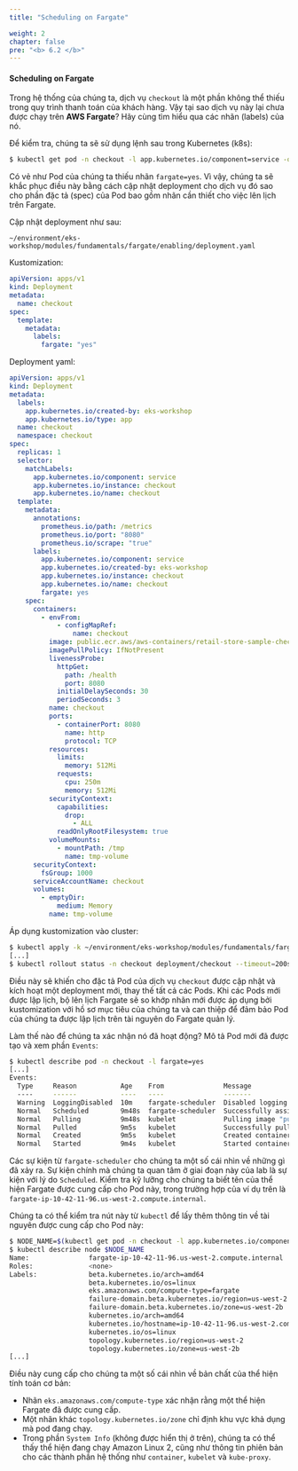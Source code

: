 ```yaml
---
title: "Scheduling on Fargate"

weight: 2
chapter: false
pre: "<b> 6.2 </b>"
---
```


#### Scheduling on Fargate

Trong hệ thống của chúng ta, dịch vụ `checkout` là một phần không thể thiếu trong quy trình thanh toán của khách hàng. Vậy tại sao dịch vụ này lại chưa được chạy trên **AWS Fargate**? Hãy cùng tìm hiểu qua các nhãn (labels) của nó.

Để kiểm tra, chúng ta sẽ sử dụng lệnh sau trong Kubernetes (k8s):

```bash
$ kubectl get pod -n checkout -l app.kubernetes.io/component=service -o json | jq '.items[0].metadata.labels'
```

Có vẻ như Pod của chúng ta thiếu nhãn `fargate=yes`. Vì vậy, chúng ta sẽ khắc phục điều này bằng cách cập nhật deployment cho dịch vụ đó sao cho phần đặc tả (spec) của Pod bao gồm nhãn cần thiết cho việc lên lịch trên Fargate.

Cập nhật deployment như sau:

```
~/environment/eks-workshop/modules/fundamentals/fargate/enabling/deployment.yaml
```

Kustomization:

```yaml
apiVersion: apps/v1
kind: Deployment
metadata:
  name: checkout
spec:
  template:
    metadata:
      labels:
        fargate: "yes"
```

Deployment yaml:
```yaml
apiVersion: apps/v1
kind: Deployment
metadata:
  labels:
    app.kubernetes.io/created-by: eks-workshop
    app.kubernetes.io/type: app
  name: checkout
  namespace: checkout
spec:
  replicas: 1
  selector:
    matchLabels:
      app.kubernetes.io/component: service
      app.kubernetes.io/instance: checkout
      app.kubernetes.io/name: checkout
  template:
    metadata:
      annotations:
        prometheus.io/path: /metrics
        prometheus.io/port: "8080"
        prometheus.io/scrape: "true"
      labels:
        app.kubernetes.io/component: service
        app.kubernetes.io/created-by: eks-workshop
        app.kubernetes.io/instance: checkout
        app.kubernetes.io/name: checkout
        fargate: yes
    spec:
      containers:
        - envFrom:
            - configMapRef:
                name: checkout
          image: public.ecr.aws/aws-containers/retail-store-sample-checkout:0.4.0
          imagePullPolicy: IfNotPresent
          livenessProbe:
            httpGet:
              path: /health
              port: 8080
            initialDelaySeconds: 30
            periodSeconds: 3
          name: checkout
          ports:
            - containerPort: 8080
              name: http
              protocol: TCP
          resources:
            limits:
              memory: 512Mi
            requests:
              cpu: 250m
              memory: 512Mi
          securityContext:
            capabilities:
              drop:
                - ALL
            readOnlyRootFilesystem: true
          volumeMounts:
            - mountPath: /tmp
              name: tmp-volume
      securityContext:
        fsGroup: 1000
      serviceAccountName: checkout
      volumes:
        - emptyDir:
            medium: Memory
          name: tmp-volume
```

Áp dụng kustomization vào cluster:

```bash timeout=220 hook=enabling
$ kubectl apply -k ~/environment/eks-workshop/modules/fundamentals/fargate/enabling
[...]
$ kubectl rollout status -n checkout deployment/checkout --timeout=200s
```

Điều này sẽ khiến cho đặc tả Pod của dịch vụ `checkout` được cập nhật và kích hoạt một deployment mới, thay thế tất cả các Pods. Khi các Pods mới được lập lịch, bộ lên lịch Fargate sẽ so khớp nhãn mới được áp dụng bởi kustomization với hồ sơ mục tiêu của chúng ta và can thiệp để đảm bảo Pod của chúng ta được lập lịch trên tài nguyên do Fargate quản lý.

Làm thế nào để chúng ta xác nhận nó đã hoạt động? Mô tả Pod mới đã được tạo và xem phần `Events`:

```bash
$ kubectl describe pod -n checkout -l fargate=yes
[...]
Events:
  Type     Reason           Age    From               Message
  ----     ------           ----   ----               -------
  Warning  LoggingDisabled  10m    fargate-scheduler  Disabled logging because aws-logging configmap was not found. configmap "aws-logging" not found
  Normal   Scheduled        9m48s  fargate-scheduler  Successfully assigned checkout/checkout-78fbb666b-fftl5 to fargate-ip-10-42-11-96.us-west-2.compute.internal
  Normal   Pulling          9m48s  kubelet            Pulling image "public.ecr.aws/aws-containers/retail-store-sample-checkout:0.4.0"
  Normal   Pulled           9m5s   kubelet            Successfully pulled image "public.ecr.aws/aws-containers/retail-store-sample-checkout:0.4.0" in 43.258137629s
  Normal   Created          9m5s   kubelet            Created container checkout
  Normal   Started          9m4s   kubelet            Started container checkout
```

Các sự kiện từ `fargate-scheduler` cho chúng ta một số cái nhìn về những gì đã xảy ra. Sự kiện chính mà chúng ta quan tâm ở giai đoạn này của lab là sự kiện với lý do `Scheduled`. Kiểm tra kỹ lưỡng cho chúng ta biết tên của thể hiện Fargate được cung cấp cho Pod này, trong trường hợp của ví dụ trên là `fargate-ip-10-42-11-96.us-west-2.compute.internal`.

Chúng ta có thể kiểm tra nút này từ `kubectl` để lấy thêm thông tin về tài nguyên được cung cấp cho Pod này:

```bash
$ NODE_NAME=$(kubectl get pod -n checkout -l app.kubernetes.io/component=service -o json | jq -r '.items[0].spec.nodeName')
$ kubectl describe node $NODE_NAME
Name:               fargate-ip-10-42-11-96.us-west-2.compute.internal
Roles:              <none>
Labels:             beta.kubernetes.io/arch=amd64
                    beta.kubernetes.io/os=linux
                    eks.amazonaws.com/compute-type=fargate
                    failure-domain.beta.kubernetes.io/region=us-west-2
                    failure-domain.beta.kubernetes.io/zone=us-west-2b
                    kubernetes.io/arch=amd64
                    kubernetes.io/hostname=ip-10-42-11-96.us-west-2.compute.internal
                    kubernetes.io/os=linux
                    topology.kubernetes.io/region=us-west-2
                    topology.kubernetes.io/zone=us-west-2b
[...]
```

Điều này cung cấp cho chúng ta một số cái nhìn về bản chất của thể hiện tính toán cơ bản:

- Nhãn `eks.amazonaws.com/compute-type` xác nhận rằng một thể hiện Fargate đã được cung cấp.
- Một nhãn khác `topology.kubernetes.io/zone` chỉ định khu vực khả dụng mà pod đang chạy.
- Trong phần `System Info` (không được hiển thị ở trên), chúng ta có thể thấy thể hiện đang chạy Amazon Linux 2, cũng như thông tin phiên bản cho các thành phần hệ thống như `container`, `kubelet` và `kube-proxy`.